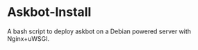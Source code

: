 Askbot-Install
==============

A bash script to deploy askbot on a Debian powered server with Nginx+uWSGI.